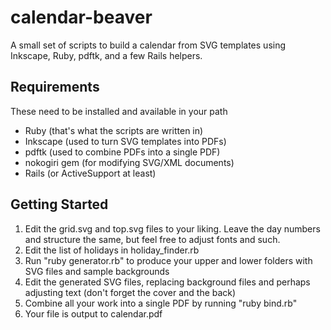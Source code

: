 calendar-beaver
===============

A small set of scripts to build a calendar from SVG templates using Inkscape, Ruby, pdftk, and a few Rails helpers.

Requirements
------------

These need to be installed and available in your path

- Ruby (that's what the scripts are written in)
- Inkscape (used to turn SVG templates into PDFs)
- pdftk (used to combine PDFs into a single PDF)
- nokogiri gem (for modifying SVG/XML documents)
- Rails (or ActiveSupport at least)

Getting Started
---------------

1. Edit the grid.svg and top.svg files to your liking. Leave the day numbers and structure the same, but feel free to adjust fonts and such.
2. Edit the list of holidays in holiday_finder.rb
3.  Run "ruby generator.rb" to produce your upper and lower folders with SVG files and sample backgrounds
4. Edit the generated SVG files, replacing background files and perhaps adjusting text (don't forget the cover and the back)
5. Combine all your work into a single PDF by running "ruby bind.rb"
6. Your file is output to calendar.pdf
